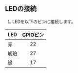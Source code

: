 ## LEDの接続

1. LEDを以下のピンに接続します。

| LED | GPIOピン |
| --- |:------:|
| 赤   |   22   |
| 琥珀  |   27   |
| 緑   |   17   |